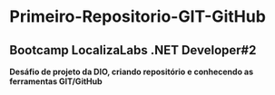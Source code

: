 # Primeiro-Repositorio-GIT-GitHub
## Bootcamp LocalizaLabs .NET Developer#2
**Desáfio de projeto da DIO, criando repositório e conhecendo as ferramentas GIT/GitHub**
